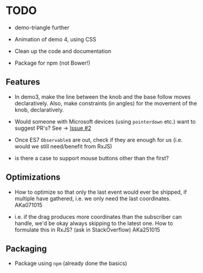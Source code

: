 # TODO

- demo-triangle further

- Animation of demo 4, using CSS

- Clean up the code and documentation

- Package for npm (not Bower!)

## Features

- In demo3, make the line between the knob and the base follow moves declaratively. Also, make constraints (in angles) for the movement of the knob, declaratively.

- Would someone with Microsoft devices (using `pointerdown` etc.) want to suggest PR's? See -> [Issue #2](https://github.com/akauppi/svg.rx.js/issues/2)

- Once ES7 `Observable`s are out, check if they are enough for us (i.e. would we still need/benefit from RxJS)

- is there a case to support mouse buttons other than the first?


## Optimizations
 
- How to optimize so that only the last event would ever be shipped, if multiple have gathered, i.e. we only need the last coordinates. AKa071015

- i.e. if the drag produces more coordinates than the subscriber can handle, we'd be okay always skipping to the latest one. How to formulate this in RxJS? (ask in StackOverflow) AKa251015
 
## Packaging

- Package using `npm` (already done the basics)

<!--
Note: We're not very pleased with Bower overall. If you have suggestions on better packaging framework, please suggest (or better yet, pass a PR). AKa131215 
-->

<br />
